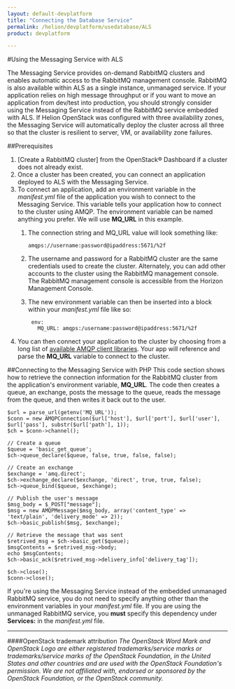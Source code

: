 ```yaml
---
layout: default-devplatform
title: "Connecting the Database Service"
permalink: /helion/devplatform/usedatabase/ALS
product: devplatform

---
```

<!--UNDER REVISION-->
#Using the Messaging Service with ALS

The Messaging Service provides on-demand RabbitMQ clusters and enables automatic access to the RabbitMQ management console. RabbitMQ is also available within ALS as a single instance, unmanaged service. If your application relies on high message throughput or if you want to move an application from dev/test into production, you should strongly consider using the Messaging Service instead of the RabbitMQ service embedded with ALS. If Helion OpenStack was configured with three availability zones, the Messaging Service will automatically deploy the cluster across all three so that the cluster is resilient to server, VM, or availability zone failures.

##Prerequisites


1. [Create a RabbitMQ cluster] from the OpenStack&reg; Dashboard if a cluster does not already exist. 
2.	Once a cluster has been created, you can connect an application deployed to ALS with the Messaging Service.
3.	To connect an application, add an environment variable in the *manifest.yml* file of the application you wish to connect to the Messaging Service. This variable tells your application how to connect to the cluster using AMQP. The environment variable can be named anything you prefer. We will use **MQ\_URL** in this example.
	1.	The connection string and MQ_URL value will look something like: 

			amqps://username:password@ipaddress:5671/%2f

	1. The username and password for a RabbitMQ cluster are the same credentials used to create the cluster. Alternately, you can add other accounts to the cluster using the RabbitMQ management console. The RabbitMQ management console is accessible from the  Horizon Management Console.
	2. The new environment variable can then be inserted into a block within your *manifest.yml* file like so:

			env: 
			  MQ_URL: amqps:/username:password@ipaddress:5671/%2f

4.	You can then connect your application to the cluster by choosing from a long list of [available AMQP client libraries](http://www.rabbitmq.com/devtools.html). Your app will reference and parse the **MQ\_URL** variable to connect to the cluster.

##Connecting to the Messaging Service with PHP
This code section shows how to retrieve the connection information for the RabbitMQ cluster from the application's environment variable, **MQ\_URL**. The code then creates a queue, an exchange, posts the message to the queue, reads the message from the queue, and then writes it back out to the user.

	$url = parse_url(getenv('MQ_URL'));
	$conn = new AMQPConnection($url['host'], $url['port'], $url['user'], $url['pass'], substr($url['path'], 1));
	$ch = $conn->channel();
	
	// Create a queue
	$queue = 'basic_get_queue';
	$ch->queue_declare($queue, false, true, false, false);
	
	// Create an exchange
	$exchange = 'amq.direct';
	$ch->exchange_declare($exchange, 'direct', true, true, false);
	$ch->queue_bind($queue, $exchange);
	
	// Publish the user's message
	$msg_body = $_POST["message"];
	$msg = new AMQPMessage($msg_body, array('content_type' => 'text/plain', 'delivery_mode' => 2));
	$ch->basic_publish($msg, $exchange);
	
	// Retrieve the message that was sent
	$retrived_msg = $ch->basic_get($queue);
	$msgContents = $retrived_msg->body;
	echo $msgContents;
	$ch->basic_ack($retrived_msg->delivery_info['delivery_tag']);
	
	$ch->close();
	$conn->close();



If you're using the Messaging Service instead of the embedded unmanaged RabbitMQ service, you do not need to specify anything other than the environment variables in your *manifest.yml* file. If you are using the unmanaged RabbitMQ service, you **must** specify this dependency under **Services:** in the *manifest.yml* file.


----
####OpenStack trademark attribution
*The OpenStack Word Mark and OpenStack Logo are either registered trademarks/service marks or trademarks/service marks of the OpenStack Foundation, in the United States and other countries and are used with the OpenStack Foundation's permission. We are not affiliated with, endorsed or sponsored by the OpenStack Foundation, or the OpenStack community.*


 
